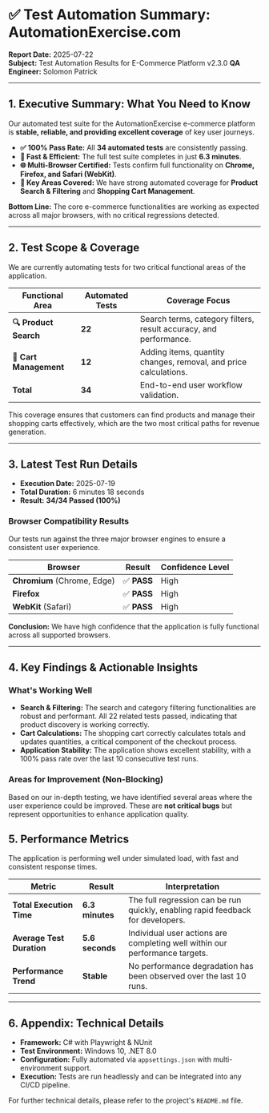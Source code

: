 # ✅ Test Automation Summary: AutomationExercise.com

**Report Date:** 2025-07-22  
**Subject:** Test Automation Results for E-Commerce Platform v2.3.0
**QA Engineer:** Solomon Patrick

---

## 1. Executive Summary: What You Need to Know

Our automated test suite for the AutomationExercise e-commerce platform is **stable, reliable, and providing excellent coverage** of key user journeys.

- **✅ 100% Pass Rate:** All **34 automated tests** are consistently passing.
- **🚀 Fast & Efficient:** The full test suite completes in just **6.3 minutes**.
- **🌐 Multi-Browser Certified:** Tests confirm full functionality on **Chrome, Firefox, and Safari (WebKit)**.
- **🎯 Key Areas Covered:** We have strong automated coverage for **Product Search & Filtering** and **Shopping Cart Management**.

**Bottom Line:** The core e-commerce functionalities are working as expected across all major browsers, with no critical regressions detected.

---

## 2. Test Scope & Coverage

We are currently automating tests for two critical functional areas of the application.

| Functional Area        | Automated Tests | Coverage Focus                                                    |
| ---------------------- | --------------- | ----------------------------------------------------------------- |
| **🔍 Product Search**  | **22**          | Search terms, category filters, result accuracy, and performance. |
| **🛒 Cart Management** | **12**          | Adding items, quantity changes, removal, and price calculations.  |
| **Total**              | **34**          | End-to-end user workflow validation.                              |

This coverage ensures that customers can find products and manage their shopping carts effectively, which are the two most critical paths for revenue generation.

---

## 3. Latest Test Run Details

- **Execution Date:** 2025-07-19
- **Total Duration:** 6 minutes 18 seconds
- **Result:** **34/34 Passed (100%)**

### Browser Compatibility Results

Our tests run against the three major browser engines to ensure a consistent user experience.

| Browser                     | Result      | Confidence Level |
| --------------------------- | ----------- | ---------------- |
| **Chromium** (Chrome, Edge) | ✅ **PASS** | High             |
| **Firefox**                 | ✅ **PASS** | High             |
| **WebKit** (Safari)         | ✅ **PASS** | High             |

**Conclusion:** We have high confidence that the application is fully functional across all supported browsers.

---

## 4. Key Findings & Actionable Insights

### What's Working Well

- **Search & Filtering:** The search and category filtering functionalities are robust and performant. All 22 related tests passed, indicating that product discovery is working correctly.
- **Cart Calculations:** The shopping cart correctly calculates totals and updates quantities, a critical component of the checkout process.
- **Application Stability:** The application shows excellent stability, with a 100% pass rate over the last 10 consecutive test runs.

### Areas for Improvement (Non-Blocking)

Based on our in-depth testing, we have identified several areas where the user experience could be improved. These are **not critical bugs** but represent opportunities to enhance application quality.


## 5. Performance Metrics

The application is performing well under simulated load, with fast and consistent response times.

| Metric                    | Result          | Interpretation                                                                  |
| ------------------------- | --------------- | ------------------------------------------------------------------------------- |
| **Total Execution Time**  | **6.3 minutes** | The full regression can be run quickly, enabling rapid feedback for developers. |
| **Average Test Duration** | **5.6 seconds** | Individual user actions are completing well within our performance targets.     |
| **Performance Trend**     | **Stable**      | No performance degradation has been observed over the last 10 runs.             |

---

## 6. Appendix: Technical Details

- **Framework:** C# with Playwright & NUnit
- **Test Environment:** Windows 10, .NET 8.0
- **Configuration:** Fully automated via `appsettings.json` with multi-environment support.
- **Execution:** Tests are run headlessly and can be integrated into any CI/CD pipeline.

For further technical details, please refer to the project's `README.md` file.
